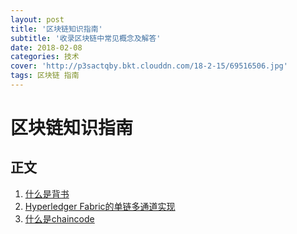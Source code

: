 ```yaml
---
layout: post
title: '区块链知识指南'
subtitle: '收录区块链中常见概念及解答'
date: 2018-02-08
categories: 技术
cover: 'http://p3sactqby.bkt.clouddn.com/18-2-15/69516506.jpg'
tags: 区块链 指南
---
```


# 区块链知识指南

## 正文

1. [什么是背书](https://baijiahao.baidu.com/s?id=1587380849611281727&wfr=spider&for=pc)
2. [Hyperledger Fabric的单链多通道实现](http://blog.sina.com.cn/s/blog_16b6c12010102wjjs.html)
3. [什么是chaincode](https://www.cnblogs.com/zeyaries/p/7158027.html)

